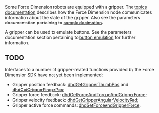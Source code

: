 <!-- License

Copyright 2022-2023 Neuromechatronics Lab, Carnegie Mellon University (a.whit)

Created by: a. whit. (nml@whit.contact)

This Source Code Form is subject to the terms of the Mozilla Public
License, v. 2.0. If a copy of the MPL was not distributed with this
file, You can obtain one at https://mozilla.org/MPL/2.0/.
-->

Some Force Dimension robots are equipped with a gripper. The 
[topics documentation](topics.md#feedback-topics) describes how 
the Force Dimension node communicates information about the state of the 
gripper. Also see the parameters documentation pertaining to 
[sample decimation](parameters.md#feedback-sample-decimation).

A gripper can be used to emulate buttons. See the parameters documentation 
section pertaining to 
[button emulation](parameters.md#button-emulation) for further 
information.

## TODO

Interfaces to a number of gripper-related functions provided by the Force 
Dimension SDK have not yet been implemented:

* Gripper position feedback: [dhdGetGripperThumbPos] and 
  [dhdGetGripperFingerPos];
* Gripper force feedback: [dhdGetForceAndTorqueAndGripperForce];
* Gripper velocity feedback: [dhdGetGripperAngularVelocityRad];
* Gripper active force commands: [dhdSetForceAndGripperForce].

[dhdGetGripperThumbPos]: https://downloads.forcedimension.com/sdk/doc/fdsdk-3.14.0/dhd/dhdc_8h.html#af3df18474e589b3335776f271921c0fd 

[dhdGetGripperFingerPos]: https://downloads.forcedimension.com/sdk/doc/fdsdk-3.14.0/dhd/dhdc_8h.html#a46954d4c7743f356d2ae2327d0c22f2e

[dhdSetForceAndGripperForce]: https://downloads.forcedimension.com/sdk/doc/fdsdk-3.14.0/dhd/dhdc_8h.html#aa2beb27a94c693149603619d44fc2725

[dhdGetGripperAngularVelocityRad]: https://downloads.forcedimension.com/sdk/doc/fdsdk-3.14.0/dhd/dhdc_8h.html#aceda935c42317193308c351608a3ae40

[dhdGetForceAndTorqueAndGripperForce]: https://downloads.forcedimension.com/sdk/doc/fdsdk-3.14.0/dhd/dhdc_8h.html#a93c14156759e73c48370cae71a11de46


